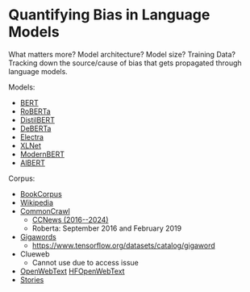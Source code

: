 # Quantifying Bias in Language Models
What matters more? Model architecture? Model size? Training Data?
Tracking down the source/cause of bias that gets propagated through language models.

Models:
- [BERT](https://huggingface.co/google-bert/bert-base-uncased)
- [RoBERTa](https://huggingface.co/FacebookAI/roberta-base)
- [DistilBERT](https://huggingface.co/distilbert/distilbert-base-uncased)
- [DeBERTa](https://huggingface.co/microsoft/deberta-v3-base)
- [Electra](https://huggingface.co/google/electra-base-discriminator)
- [XLNet]()
- [ModernBERT](https://huggingface.co/answerdotai/ModernBERT-base)
- [AlBERT](https://huggingface.co/albert/albert-base-v2)

Corpus:
- [BookCorpus](https://huggingface.co/datasets/bookcorpus/bookcorpus)
- [Wikipedia](https://huggingface.co/datasets/legacy-datasets/wikipedia)
- [CommonCrawl](https://github.com/allenai/allennlp/discussions/5056)
    - [CCNews (2016--2024)](https://huggingface.co/datasets/stanford-oval/ccnews)
    - Roberta: September 2016 and February 2019
- [Gigawords](https://huggingface.co/datasets/Harvard/gigaword/discussions)
    - https://www.tensorflow.org/datasets/catalog/gigaword
- Clueweb
    - Cannot use due to access issue
- [OpenWebText](https://github.com/jcpeterson/openwebtext) [HFOpenWebText](https://huggingface.co/datasets/Skylion007/openwebtext)
- [Stories](https://huggingface.co/datasets/spacemanidol/cc-stories/tree/main)